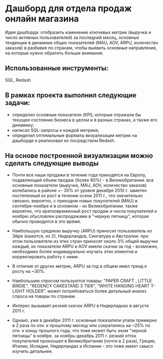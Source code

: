 
# Дашборд для отдела продаж онлайн магазина

Идея дашборда: отобразить изменение ключевых метрик (выручка и число активных пользователей) за последний месяц, основные тенденции в динамике общих показателей (MAU, AOV, ARPU, количество заказов) в разбивке по странам, чтобы выявить основные направления, на которые нужно обратить больше внимания.


## Использованные инструменты:
SQL, Redash


## В рамках проекта выполнил следующие задачи:

- определил основные показатели (KPI), которые отражали бы текущее состояние бизнеса в целом и в разных странах, а также его динамику;
- написал SQL-запросы к каждой метрике;
- определил оптимальные форматы визуализации метрик на дашборде и реализовал их посредством Redash.
## На основе построенной визуализации можно сделать следующие выводы
- Почти все наши продажи в течение года приходятся на Европу, подавляющий объем продаж (более 80%) - в Великобритании. все основные показатели (выручка, MAU, AOV, количество заказов) колебались в районе +- 30% от уровня декабря 2010 г. заметен постепенный их рост в течение осени 2011 г., что значительно связано, вероятно, с приходом новых покупателей (MAU) в сентябре-ноябре и в основном - из Великобритании. также вероятно, что кратковременный рост продаж и числа покупателей к ноябрю обусловлен распродажами в "черную пятницу", которая обычно проводится в это время. 

- Наибольшую среднюю выручку (ARPU) приносит пользователь из Эйре (кажется, их 2), Нидерландов, Сингапура и Австралии. при этом пользователи из этих стран приносят около 3% общей выручки каждый, их показатели ARPU и AOV имели скачки за год - возможно, необходимо более индивидуально изучать этих клиентов и корректировать работу с ними. 

- В отличие от других метрик, ARPU за год в общем имел тренд к росту на ~30%. 

- Наибольшим спросом пользуются товары: "PAPER CRAFT , LITTLE BIRDIE", "REGENCY CAKESTAND 3 TIER", "WHITE HANGING HEART T-LIGHT HOLDER". может потребоваться более детальный анализ спроса на товары по странам.

- Интерес вызывает резкий скачок ARPU в Нидерладнах в августе 2011 г.

- Однако, уже в декабре 2011 г. основные показатели упали примерно в 2 раза по отн. к прошлому месяцу или сократились на ~25% по отн. к концу прошлого года, что тоже может быть эхом "черной пятницы" в ноябре. за ноябрь-декабрь 2011 г. резкий отток покупателей произошел в Великобритании (почти в 2 раза),  Греции, Италии, Исладии, Нидерландах и Испании - это тоже имеет смысл изучить детальнее.

